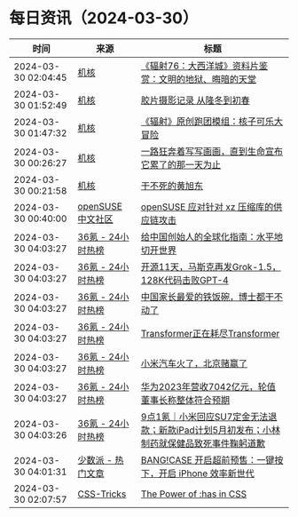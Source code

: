 ﻿# 每日资讯（2024-03-30）

|时间|来源|标题|
|---|---|---|
|2024-03-30 02:04:45|[机核](https://www.gcores.com/rss)|[《辐射76：大西洋城》资料片鉴赏：文明的地狱、晦暗的天堂](https://www.gcores.com/articles/179554)|
|2024-03-30 01:52:49|[机核](https://www.gcores.com/rss)|[胶片摄影记录 从隆冬到初春](https://www.gcores.com/videos/179619)|
|2024-03-30 01:47:32|[机核](https://www.gcores.com/rss)|[《辐射》原创跑团模组：核子可乐大冒险](https://www.gcores.com/articles/179607)|
|2024-03-30 00:26:27|[机核](https://www.gcores.com/rss)|[一路狂奔着写写画画，直到生命宣布它累了的那一天为止](https://www.gcores.com/articles/179611)|
|2024-03-30 00:21:58|[机核](https://www.gcores.com/rss)|[干不死的黄旭东](https://www.gcores.com/videos/179609)|
|2024-03-30 00:40:00|[openSUSE 中文社区](https://suse.org.cn/feed.xml)|[openSUSE 应对针对 xz 压缩库的供应链攻击](/%E6%9B%B4%E6%96%B0%E9%80%9A%E5%91%8A/2024/03/30/xz.html)|
|2024-03-30 04:03:27|[36氪 - 24小时热榜](https://rss.mifaw.com/articles/5c8bb11a3c41f61efd36683e/5c91d2e23882afa09dff4901)|[给中国创始人的全球化指南：水平地切开世界](https://36kr.com/p/2710443187615619)|
|2024-03-30 04:03:27|[36氪 - 24小时热榜](https://rss.mifaw.com/articles/5c8bb11a3c41f61efd36683e/5c91d2e23882afa09dff4901)|[开源11天，马斯克再发Grok-1.5，128K代码击败GPT-4](https://36kr.com/p/2710543647537289)|
|2024-03-30 04:03:27|[36氪 - 24小时热榜](https://rss.mifaw.com/articles/5c8bb11a3c41f61efd36683e/5c91d2e23882afa09dff4901)|[中国家长最爱的铁饭碗，博士都干不动了](https://36kr.com/p/2710546626066563)|
|2024-03-30 04:03:27|[36氪 - 24小时热榜](https://rss.mifaw.com/articles/5c8bb11a3c41f61efd36683e/5c91d2e23882afa09dff4901)|[Transformer正在耗尽Transformer](https://36kr.com/p/2710587015018633)|
|2024-03-30 04:03:27|[36氪 - 24小时热榜](https://rss.mifaw.com/articles/5c8bb11a3c41f61efd36683e/5c91d2e23882afa09dff4901)|[小米汽车火了，北京赌赢了](https://36kr.com/p/2710159114729346)|
|2024-03-30 04:03:27|[36氪 - 24小时热榜](https://rss.mifaw.com/articles/5c8bb11a3c41f61efd36683e/5c91d2e23882afa09dff4901)|[华为2023年营收7042亿元，轮值董事长称整体符合预期](https://36kr.com/p/2710590620153737)|
|2024-03-30 04:03:26|[36氪 - 24小时热榜](https://rss.mifaw.com/articles/5c8bb11a3c41f61efd36683e/5c91d2e23882afa09dff4901)|[9点1氪｜小米回应SU7定金无法退款；新款iPad计划5月初发布；小林制药就保健品致死事件鞠躬道歉](https://36kr.com/p/2710906856716162)|
|2024-03-30 04:01:31|[少数派 - 热门文章](https://rss.mifaw.com/articles/5c8bb11a3c41f61efd36683e/5c92450e3882afa09dff5928)|[BANG!CASE 开启超前预售：一键按下，开启 iPhone 效率新世代](https://sspai.com/post/87559)|
|2024-03-30 02:07:57|[CSS-Tricks](https://css-tricks.com/feed/)|[The Power of :has in CSS](https://css-tricks.com/the-power-of-has-in-css/)|
